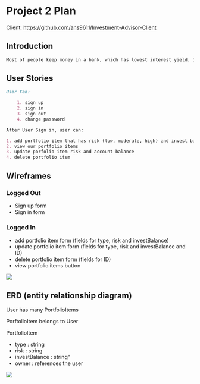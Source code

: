 # Project 2 Plan

Client:
https://github.com/ans9611/Investment-Advisor-Client

## Introduction
```md
Most of people keep money in a bank, which has lowest interest yield. I want to create a investment portfolio management advisor for passive investors.
```

## User Stories



```md
User Can:

    1. sign up
    2. sign in
    3. sign out
    4. change password

After User Sign in, user can:

1. add portfolio item that has risk (low, moderate, high) and invest balance
2. view our portfolio items
3. update porfolio item risk and account balance
4. delete portfolio item

```

## Wireframes
### Logged Out

- Sign up form
- Sign in form

### Logged In

- add portfolio item form (fields for type, risk and investBalance)
- update portfolio item form (fields for type, risk and investBalance and ID)
- delete portfolio item form (fields for ID)
- view portfolio items button


![](https://i.imgur.com/QF3ScIr.jpg)




## ERD (entity relationship diagram)


User has many PortfolioItems

PorftolioItem belongs to User

PortfolioItem

* type : string
* risk : string
* investBalance : string"
* owner : references the user


![](https://i.imgur.com/slbNOuh.jpg)
